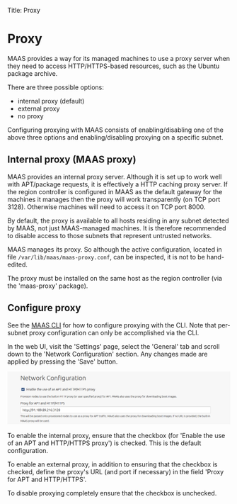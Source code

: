 Title: Proxy


# Proxy

MAAS provides a way for its managed machines to use a proxy server when they
need to access HTTP/HTTPS-based resources, such as the Ubuntu package archive.

There are three possible options:

- internal proxy (default)
- external proxy
- no proxy

Configuring proxying with MAAS consists of enabling/disabling one of the above
three options and enabling/disabling proxying on a specific subnet.


## Internal proxy (MAAS proxy)

MAAS provides an internal proxy server. Although it is set up to work well with
APT/package requests, it is effectively a HTTP caching proxy server. If the
region controller is configured in MAAS as the default gateway for the machines
it manages then the proxy will work transparently (on TCP port 3128).
Otherwise machines will need to access it on TCP port 8000.

By default, the proxy is available to all hosts residing in any subnet detected
by MAAS, not just MAAS-managed machines. It is therefore recommended to disable
access to those subnets that represent untrusted networks.

MAAS manages its proxy. So although the active configuration, located in file
`/var/lib/maas/maas-proxy.conf`, can be inspected, it is not to be hand-edited.

The proxy must be installed on the same host as the region controller (via the
'maas-proxy' package).


## Configure proxy

See the [MAAS CLI][cli-configure-proxying] for how to configure proxying with
the CLI. Note that per-subnet proxy configuration can only be accomplished via
the CLI.

In the web UI, visit the 'Settings' page, select the 'General' tab and scroll
down to the 'Network Configuration' section. Any changes made are applied by
pressing the 'Save' button.

![Configure proxy][img__2.2_configure-proxy]

To enable the internal proxy, ensure that the checkbox (for 'Enable the use of
an APT and HTTP/HTTPS proxy') is checked. This is the default configuration.

To enable an external proxy, in addition to ensuring that the checkbox is
checked, define the proxy's URL (and port if necessary) in the field 'Proxy for
APT and HTTP/HTTPS'.

To disable proxying completely ensure that the checkbox is unchecked.


<!-- LINKS -->

[cli-configure-proxying]: manage-cli-common.md#configure-proxying

[img__2.2_configure-proxy]: ../media/installconfig-network-proxy__2.2_configure-proxy.png
